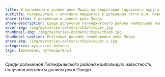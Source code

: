 ```yaml
---
title: К дольменам в долине реки Пшада на территории городского округа Геленджик
subtitle: Путеводитель — описание маршрутов к дольменам <br>© В.Н. Ковешников
share-title: К дольменам в долине реки Пшада
share-description: Среди дольменов Геленджикского района наибольшую известность, получили мегалиты долины реки Пшада.
cover-img: /img/mysteries-dolmens/ch2p4/cover.jpg
thumbnail-img: /img/mysteries-dolmens/ch2p4/thumb.jpg
thumbnail-caption: Плиточный дольмен левобережья реки Пшада
share-img: /img/mysteries-dolmens/ch2p4/cover-s.jpg
categories: mysteries-dolmens
tags: [дольмены, путеводитель]
---
```

_Среди дольменов Геленджикского района наибольшую известность, получили мегалиты долины реки Пшада_
